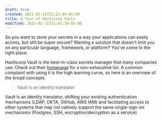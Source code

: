 ```yaml
---
draft: true
created: 2021-02-11T21:23:44-05:00
title: A Tour of Hashicorp Vault
modified: 2021-02-11T21:41:39-05:00
---
```


So you want to store your secrets in a way your applications can easily access, but still be super secure? Wanting a solution that doesn't limit you on any particular language, framework, or platform? You've come to the right place.

Hashicorp Vault is the best-in-class secrets manager that many companies use. Check out their [homepage](https://www.vaultproject.io/) for a non-exhaustive list. A common complaint with using it is the high learning curve, so here is an overview of the broad concepts.

> Vault is an identity translator

Vault is an identity translator, shifting your existing authentication mechanisms (LDAP, OKTA, GitHub, AWS IAM) and facilitating access to other systems that may not natively support the same single-sign-on mechanisms (Postgres, SSH, encryption/decryption as a service)